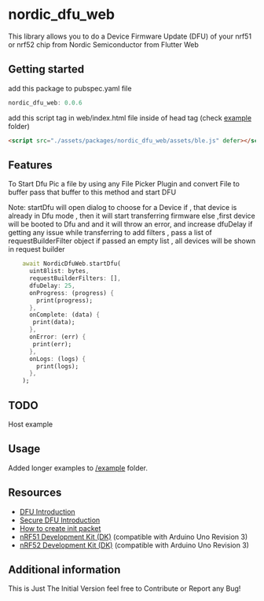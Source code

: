 # nordic_dfu_web

This library allows you to do a Device Firmware Update (DFU) of your nrf51 or nrf52 chip from Nordic Semiconductor from Flutter Web

## Getting started

add this package to pubspec.yaml file

```dart
nordic_dfu_web: 0.0.6
```

add this script tag in web/index.html file inside of head tag (check [example](https://github.com/rohitsangwan01/nordic_dfu_web/blob/main/example/web/index.html#L35) folder)

```html
<script src="./assets/packages/nordic_dfu_web/assets/ble.js" defer></script>
```

## Features

To Start Dfu Pic a file by using any File Picker Plugin and convert File to buffer
pass that buffer to this method and start DFU

Note: startDfu will open dialog to choose for a Device
if , that device is already in Dfu mode , then it will start transferring firmware
else ,first device will be booted to Dfu and and it will throw an error,
and increase dfuDelay if getting any issue while transferring
to add filters , pass a list of requestBuilderFilter object
if passed an empty list , all devices will be shown in request builder

```dart
    await NordicDfuWeb.startDfu(
      uint8list: bytes,
      requestBuilderFilters: [],
      dfuDelay: 25,
      onProgress: (progress) {
        print(progress);
      },
      onComplete: (data) {
       print(data);
      },
      onError: (err) {
       print(err);
      },
      onLogs: (logs) {
        print(logs);
      },
    );
```

## TODO

Host example

## Usage

Added longer examples to [/example](https://github.com/rohitsangwan01/nordic_dfu_web/tree/main/example) folder.

## Resources

- [DFU Introduction](https://infocenter.nordicsemi.com/topic/com.nordic.infocenter.sdk5.v11.0.0/examples_ble_dfu.html?cp=6_0_0_4_3_1 "BLE Bootloader/DFU")
- [Secure DFU Introduction](https://infocenter.nordicsemi.com/topic/com.nordic.infocenter.sdk5.v12.0.0/ble_sdk_app_dfu_bootloader.html?cp=4_0_0_4_3_1 "BLE Secure DFU Bootloader")
- [How to create init packet](https://github.com/NordicSemiconductor/Android-nRF-Connect/tree/master/init%20packet%20handling "Init packet handling")
- [nRF51 Development Kit (DK)](https://www.nordicsemi.com/eng/Products/nRF51-DK "nRF51 DK") (compatible with Arduino Uno Revision 3)
- [nRF52 Development Kit (DK)](https://www.nordicsemi.com/eng/Products/Bluetooth-Smart-Bluetooth-low-energy/nRF52-DK "nRF52 DK") (compatible with Arduino Uno Revision 3)

## Additional information

This is Just The Initial Version feel free to Contribute or Report any Bug!
